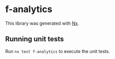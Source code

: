 # f-analytics

This library was generated with [Nx](https://nx.dev).

## Running unit tests

Run `nx test f-analytics` to execute the unit tests.
